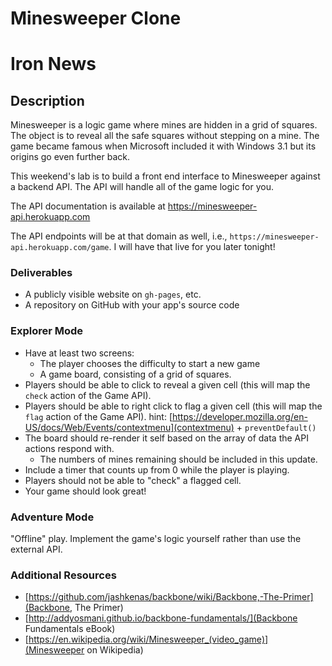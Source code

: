 # Minesweeper Clone

# Iron News

## Description

Minesweeper is a logic game where mines are hidden in a grid of squares. The object is to reveal all the safe squares without stepping on a mine. The game became famous when Microsoft included it with Windows 3.1 but its origins go even further back.

This weekend's lab is to build a front end interface to Minesweeper against a backend API. The API will handle all of the game logic for you.

The API documentation is available at https://minesweeper-api.herokuapp.com

The API endpoints will be at that domain as well, i.e., `https://minesweeper-api.herokuapp.com/game`. I will have that live for you later tonight!

### Deliverables

- A publicly visible website on `gh-pages`, etc.
- A repository on GitHub with your app's source code

### Explorer Mode

- Have at least two screens:
  - The player chooses the difficulty to start a new game
  - A game board, consisting of a grid of squares.
- Players should be able to click to reveal a given cell (this will map the `check` action of the Game API).
- Players should be able to right click to flag a given cell (this will map the `flag` action of the Game API). hint: [https://developer.mozilla.org/en-US/docs/Web/Events/contextmenu](contextmenu) + `preventDefault()`
- The board should re-render it self based on the array of data the API actions respond with.
  - The numbers of mines remaining should be included in this update.
- Include a timer that counts up from 0 while the player is playing.
- Players should not be able to "check" a flagged cell.
- Your game should look great!

### Adventure Mode

"Offline" play. Implement the game's logic yourself rather than use the external API.

### Additional Resources

- [https://github.com/jashkenas/backbone/wiki/Backbone,-The-Primer](Backbone, The Primer)
- [http://addyosmani.github.io/backbone-fundamentals/](Backbone Fundamentals eBook)
- [https://en.wikipedia.org/wiki/Minesweeper_(video_game)](Minesweeper on Wikipedia)
